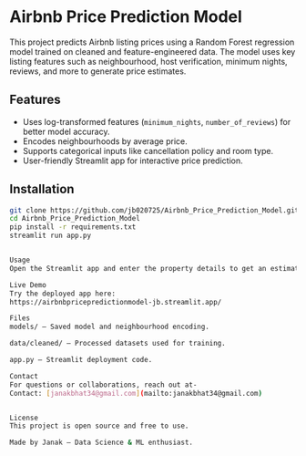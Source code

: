 # Airbnb Price Prediction Model

This project predicts Airbnb listing prices using a Random Forest regression model trained on cleaned and feature-engineered data. The model uses key listing features such as neighbourhood, host verification, minimum nights, reviews, and more to generate price estimates.

## Features
- Uses log-transformed features (`minimum_nights`, `number_of_reviews`) for better model accuracy.
- Encodes neighbourhoods by average price.
- Supports categorical inputs like cancellation policy and room type.
- User-friendly Streamlit app for interactive price prediction.

## Installation

```bash
git clone https://github.com/jb020725/Airbnb_Price_Prediction_Model.git
cd Airbnb_Price_Prediction_Model
pip install -r requirements.txt
streamlit run app.py


Usage
Open the Streamlit app and enter the property details to get an estimated price.

Live Demo
Try the deployed app here:
https://airbnbpricepredictionmodel-jb.streamlit.app/

Files
models/ — Saved model and neighbourhood encoding.

data/cleaned/ — Processed datasets used for training.

app.py — Streamlit deployment code.

Contact
For questions or collaborations, reach out at-
Contact: [janakbhat34@gmail.com](mailto:janakbhat34@gmail.com)


License
This project is open source and free to use.

Made by Janak — Data Science & ML enthusiast.